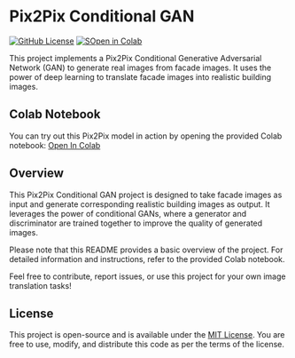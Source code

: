 # Pix2Pix Conditional GAN

[![GitHub License](https://github.com/jasmeetsingh-028/Pix2Pix-Conditional-GAN)](https://github.com/jasmeetsingh-028/Pix2Pix-Conditional-GAN/blob/main/LICENSE)
[![SOpen in Colab](https://img.shields.io/badge/Application-Stock%20News%20Analyzer-blue)](https://colab.research.google.com/drive/1MWXmdgEIcJL7t-0MM26nhWDRDea4nlzi)


This project implements a Pix2Pix Conditional Generative Adversarial Network (GAN) to generate real images from facade images. It uses the power of deep learning to translate facade images into realistic building images.

## Colab Notebook
You can try out this Pix2Pix model in action by opening the provided Colab notebook:
[Open In Colab](https://colab.research.google.com/drive/1MWXmdgEIcJL7t-0MM26nhWDRDea4nlzi)

## Overview
This Pix2Pix Conditional GAN project is designed to take facade images as input and generate corresponding realistic building images as output. It leverages the power of conditional GANs, where a generator and discriminator are trained together to improve the quality of generated images.

Please note that this README provides a basic overview of the project. For detailed information and instructions, refer to the provided Colab notebook.

Feel free to contribute, report issues, or use this project for your own image translation tasks!

## License
This project is open-source and is available under the [MIT License](https://github.com/jasmeetsingh-028/Pix2Pix-Conditional-GAN/blob/main/LICENSE). You are free to use, modify, and distribute this code as per the terms of the license.
